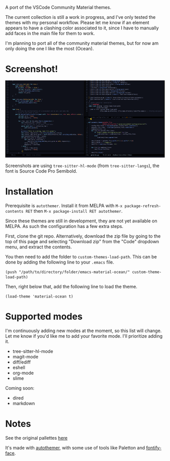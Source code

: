 A port of the VSCode Community Material themes. 

The current collection is still a work in progress, and I've only tested the themes with my personal workflow. Please let me know if an element appears to have a clashing color associated to it, since I have to manually add faces in the main file for them to work.

I'm planning to port all of the community material themes, but for now am only doing the one I like the most (Ocean).

# Screenshot!

![](material-ocean-screenshot.png)

Screenshots are using `tree-sitter-hl-mode` (from `tree-sitter-langs`), the font is Source Code Pro Semibold.

# Installation

Prerequisite is `autothemer`. Install it from MELPA with `M-x package-refresh-contents RET` then `M-x package-install RET autothemer`.

Since these themes are still in development, they are not yet available on MELPA. As such the configuration has a few extra steps.

First, clone the git repo. Alternatively, download the zip file by going to the top of this page and selecting "Download zip" from the "Code" dropdown menu, and extract the contents.

You then need to add the folder to `custom-themes-load-path`. This can be done by adding the following line to your `.emacs` file.

```
(push "/path/to/directory/folder/emacs-material-ocean/" custom-theme-load-path)
```

Then, right below that, add the following line to load the theme.
```
(load-theme 'material-ocean t)
```

# Supported modes

I'm continuously adding new modes at the moment, so this list will change.
Let me know if you'd like me to add your favorite mode. I'll prioritize adding it.

* tree-sitter-hl-mode
* magit-mode
* diff/ediff
* eshell
* org-mode
* slime

Coming soon:
* dired
* markdown

# Notes

See the original pallettes [here](https://github.com/material-theme/vsc-material-theme/blob/a0079e8d0cc8711cd81d410827fcc16bcb1f9e6b/scripts/generator/settings/specific/ocean-hc.ts)

It's made with [autothemer](https://github.com/jasonm23/autothemer), with some use of tools like Paletton and [fontify-face](https://github.com/Fuco1/fontify-face).
  
